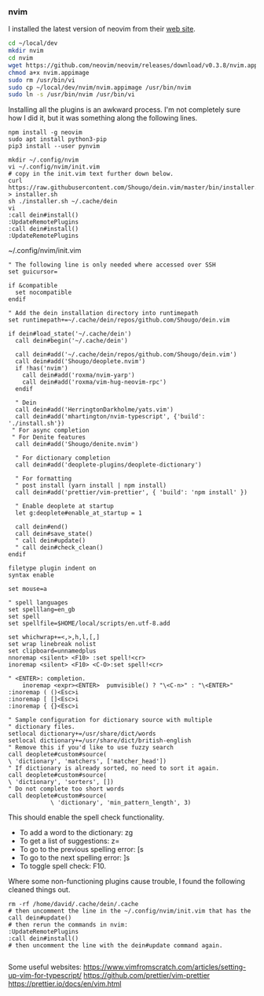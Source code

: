 ### nvim

I installed the latest version of neovim from their [web site](https://neovim.io/).

```bash
cd ~/local/dev
mkdir nvim
cd nvim
wget https://github.com/neovim/neovim/releases/download/v0.3.8/nvim.appimage
chmod a+x nvim.appimage
sudo rm /usr/bin/vi
sudo cp ~/local/dev/nvim/nvim.appimage /usr/bin/nvim
sudo ln -s /usr/bin/nvim /usr/bin/vi

```

Installing all the plugins is an awkward process. I'm not completely sure how I did it, but it was something along the following lines.


```
npm install -g neovim
sudo apt install python3-pip
pip3 install --user pynvim

mkdir ~/.config/nvim
vi ~/.config/nvim/init.vim
# copy in the init.vim text further down below. 
curl https://raw.githubusercontent.com/Shougo/dein.vim/master/bin/installer.sh > installer.sh 
sh ./installer.sh ~/.cache/dein 
vi 
:call dein#install()
:UpdateRemotePlugins 
:call dein#install()
:UpdateRemotePlugins 

```
~/.config/nvim/init.vim
```
" The following line is only needed where accessed over SSH
set guicursor=

if &compatible
  set nocompatible
endif

" Add the dein installation directory into runtimepath
set runtimepath+=~/.cache/dein/repos/github.com/Shougo/dein.vim

if dein#load_state('~/.cache/dein')
  call dein#begin('~/.cache/dein')

  call dein#add('~/.cache/dein/repos/github.com/Shougo/dein.vim')
  call dein#add('Shougo/deoplete.nvim')
  if !has('nvim')
    call dein#add('roxma/nvim-yarp')
    call dein#add('roxma/vim-hug-neovim-rpc')
  endif

  " Dein
  call dein#add('HerringtonDarkholme/yats.vim')
  call dein#add('mhartington/nvim-typescript', {'build': './install.sh'})
 " For async completion
 " For Denite features
  call dein#add('Shougo/denite.nvim')

  " For dictionary completion 
  call dein#add('deoplete-plugins/deoplete-dictionary')

  " For formatting
  " post install (yarn install | npm install)
  call dein#add('prettier/vim-prettier', { 'build': 'npm install' })

  " Enable deoplete at startup
  let g:deoplete#enable_at_startup = 1

  call dein#end()
  call dein#save_state()
  " call dein#update()
  " call dein#check_clean()
endif

filetype plugin indent on
syntax enable

set mouse=a

" spell languages
set spelllang=en_gb
set spell
set spellfile=$HOME/local/scripts/en.utf-8.add

set whichwrap+=<,>,h,l,[,]
set wrap linebreak nolist
set clipboard=unnamedplus
nnoremap <silent> <F10> :set spell!<cr>
inoremap <silent> <F10> <C-O>:set spell!<cr>

" <ENTER>: completion.
    inoremap <expr><ENTER>  pumvisible() ? "\<C-n>" : "\<ENTER>"
:inoremap ( ()<Esc>i
:inoremap [ []<Esc>i
:inoremap { {}<Esc>i

" Sample configuration for dictionary source with multiple
" dictionary files.
setlocal dictionary+=/usr/share/dict/words
setlocal dictionary+=/usr/share/dict/british-english
" Remove this if you'd like to use fuzzy search
call deoplete#custom#source(
\ 'dictionary', 'matchers', ['matcher_head'])
" If dictionary is already sorted, no need to sort it again.
call deoplete#custom#source(
\ 'dictionary', 'sorters', [])
" Do not complete too short words
call deoplete#custom#source(
			\ 'dictionary', 'min_pattern_length', 3)

```

This should enable the spell check functionality. 
- To add a word to the dictionary: zg 
- To get a list of suggestions: z=
- To go to the previous spelling error: [s
- To go to the next spelling error: ]s
- To toggle spell check: F10.

Where some non-functioning plugins cause trouble, I found the following cleaned things out. 
```
rm -rf /home/david/.cache/dein/.cache
# then uncomment the line in the ~/.config/nvim/init.vim that has the 
call dein#update()
# then rerun the commands in nvim:
:UpdateRemotePlugins 
:call dein#install()
# then uncomment the line with the dein#update command again.


```
Some useful websites:
https://www.vimfromscratch.com/articles/setting-up-vim-for-typescript/
https://github.com/prettier/vim-prettier
https://prettier.io/docs/en/vim.html



